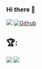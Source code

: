 ### Hi there 👋
![](https://visitor-badge.laobi.icu/badge?page_id=Chuckboliver)
[![Github](https://img.shields.io/github/followers/Chuckboliver?label=Follow&style=social)](https://github.com/Chuckboliver)
## :trophy::
<div>
<a >
  <img  align="left" src="https://readme-stats-cfgj2cxdy.vercel.app/api?username=Chuckboliver&count_private=true&show_icons=true&theme=blue-green" />
</a>
<a >
  <img align="left" src="https://github-readme-stats.vercel.app/api/top-langs/?username=chuckboliver&layout=compact&theme=blue-green" />
</a>

</div>








<!--
**Chuckboliver/chuckboliver** is a ✨ _special_ ✨ repository because its `README.md` (this file) appears on your GitHub profile.

Here are some ideas to get you started:

- 🔭 I’m currently working on ...
- 🌱 I’m currently learning ...
- 👯 I’m looking to collaborate on ...
- 🤔 I’m looking for help with ...
- 💬 Ask me about ...
- 📫 How to reach me: ...
- 😄 Pronouns: ...
- ⚡ Fun fact: ...
-->
